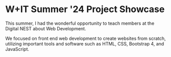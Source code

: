 # W+IT Summer '24 Project Showcase

This summer, I had the wonderful opportunity to teach members at the Digital
NEST about Web Development.

We focused on front end web development to create websites from scratch,
utilizing important tools and software such as HTML, CSS, Bootstrap 4, and
JavaScript.
